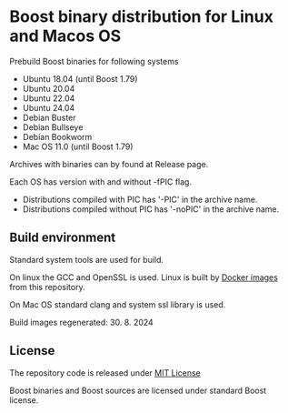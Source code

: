
# Boost binary distribution for Linux and Macos OS

Prebuild Boost binaries for following systems

- Ubuntu 18.04 (until Boost 1.79)
- Ubuntu 20.04
- Ubuntu 22.04
- Ubuntu 24.04
- Debian Buster
- Debian Bullseye
- Debian Bookworm
- Mac OS 11.0 (until Boost 1.79)

Archives with binaries can by found at Release page.

Each OS has version with and without -fPIC flag.

- Distributions compiled with PIC has '-PIC' in the archive name.
- Distributions compiled without PIC has '-noPIC' in the archive name.

## Build environment

Standard system tools are used for build.

On linux the GCC and OpenSSL is used. Linux is built by [Docker images](docker/) from this repository.

On Mac OS standard clang and system ssl library is used.

Build images regenerated: 30. 8. 2024 

## License

The repository code is released under [MIT License](LICENSE)

Boost binaries and Boost sources are licensed under standard Boost license.

